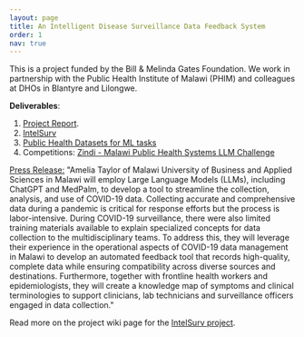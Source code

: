 ```yaml
---
layout: page
title: An Intelligent Disease Surveillance Data Feedback System
order: 1
nav: true
---
```


This is a project funded by the Bill & Melinda Gates Foundation. We work in partnership with the Public Health Institute of Malawi (PHIM) and
colleagues at DHOs in Blantyre and Lilongwe.  

**Deliverables**:
1. <a class="page-link" href="https://www.researchgate.net/publication/377729331_IntelSurv_An_Intelligent_Disease_Surveillance_Training_Tool" target="_blank">Project Report</a>. 
2. <a class="page-link" href="https://intelsurv.com" target="_blank">IntelSurv</a>
3. <a class="page-link" href="https://intelsurv.com/datasets" target="_blank">Public Health Datasets for ML tasks</a>
4. Competitions: <a class="page-link" href="https://zindi.africa/competitions/malawi-public-health-systems-llm-challenge" target="_blank"> Zindi - Malawi Public Health Systems LLM Challenge</a>

<a class="page-link" href="https://gcgh.grandchallenges.org/grant/intelligent-disease-surveillance-data-feedback-system" target="_blank">Press Release:</a>
"Amelia Taylor of Malawi University of Business and Applied Sciences in Malawi will employ Large Language Models (LLMs), 
including ChatGPT and MedPalm, to develop a tool to streamline the collection, analysis, and use of COVID-19 data. Collecting accurate and comprehensive data during a pandemic is critical for response efforts but the process is labor-intensive. During COVID-19 surveillance, there were also limited training materials available to explain specialized concepts for data collection to the multidisciplinary teams. To address this, they will leverage their experience in the operational aspects of COVID-19 data management in Malawi to develop an automated feedback tool that records high-quality, complete data while ensuring compatibility across diverse sources and destinations. Furthermore, together with frontline health workers and epidemiologists, they will create a knowledge map of symptoms and clinical terminologies to support clinicians, lab technicians and surveillance officers engaged in data collection."

Read more on the project wiki page for the <a class="page-link" href="https://github.com/healthdataafrica/IntelSurv/wiki" target="_blank">IntelSurv project</a>. 
